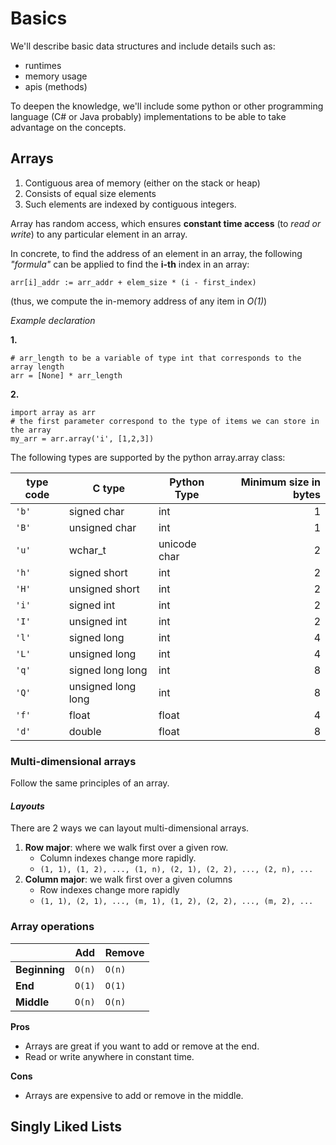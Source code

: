 # Basics
We'll describe basic data structures and include details such as:
 - runtimes
 - memory usage
 - apis (methods)

To deepen the knowledge, we'll include some python or other programming language (C# or Java probably) implementations to be able to take advantage on the concepts.

## Arrays
1. Contiguous area of memory (either on the stack or heap)
1. Consists of equal size elements 
1. Such elements are indexed by contiguous integers.

Array has random access, which ensures **constant time access** (to *read or write*) to any particular element in an array.

In concrete, to find the address of an element in an array, the following *"formula"* can be applied to find the **i-th** index in an array:

```
arr[i]_addr := arr_addr + elem_size * (i - first_index)
```
(thus, we compute the in-memory address of any item in *O(1)*)

*Example declaration*

**1.**
```
# arr_length to be a variable of type int that corresponds to the array length
arr = [None] * arr_length
```

**2.**
```
import array as arr
# the first parameter correspond to the type of items we can store in the array
my_arr = arr.array('i', [1,2,3])
```
The following types are supported by the python array.array class:

| type code | C type         | Python Type  | Minimum size in bytes |
| --        | --             | --           | --:       |
| `'b'`     | signed char    | int          | 1         |
| `'B'`     | unsigned char  | int          | 1         |
| `'u'`     | wchar_t        | unicode char | 2         |
| `'h'`     | signed short   | int          | 2         |
| `'H'`     | unsigned short | int          | 2         |
| `'i'`     | signed int     | int          | 2         |
| `'I'`     | unsigned int   | int          | 2         |
| `'l'`     | signed long    | int          | 4         |
| `'L'`     | unsigned long  | int          | 4         |
| `'q'`     | signed long long | int        | 8         |
| `'Q'`     | unsigned long long | int      | 8         |
| `'f'`     | float          | float        | 4         |
| `'d'`     | double         | float        | 8         |

### **Multi-dimensional arrays**
Follow the same principles of an array.

#### *Layouts*
There are 2 ways we can layout multi-dimensional arrays.

1. **Row major**: where we walk first over a given row.
    - Column indexes change more rapidly.
    - `(1, 1), (1, 2), ..., (1, n), (2, 1), (2, 2), ..., (2, n), ...`
1. **Column major**: we walk first over a given columns
    - Row indexes change more rapidly
    - `(1, 1), (2, 1), ..., (m, 1), (1, 2), (2, 2), ..., (m, 2), ...`

### **Array operations**
|               | Add    | Remove |
| --            | ---    | ------ |
| **Beginning** | `O(n)` | `O(n)` |
| **End**       | `O(1)` | `O(1)` |
| **Middle**    | `O(n)` | `O(n)` |


**Pros**
- Arrays are great if you want to add or remove at the end.
- Read or write anywhere in constant time.

**Cons**
- Arrays are expensive to add or remove in the middle.

## Singly Liked Lists
